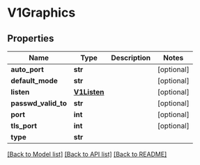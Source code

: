 # V1Graphics

## Properties
Name | Type | Description | Notes
------------ | ------------- | ------------- | -------------
**auto_port** | **str** |  | [optional]
**default_mode** | **str** |  | [optional]
**listen** | [**V1Listen**](V1Listen.md) |  | [optional]
**passwd_valid_to** | **str** |  | [optional]
**port** | **int** |  | [optional]
**tls_port** | **int** |  | [optional]
**type** | **str** |  |

[[Back to Model list]](../README.md#documentation-for-models) [[Back to API list]](../README.md#documentation-for-api-endpoints) [[Back to README]](../README.md)


